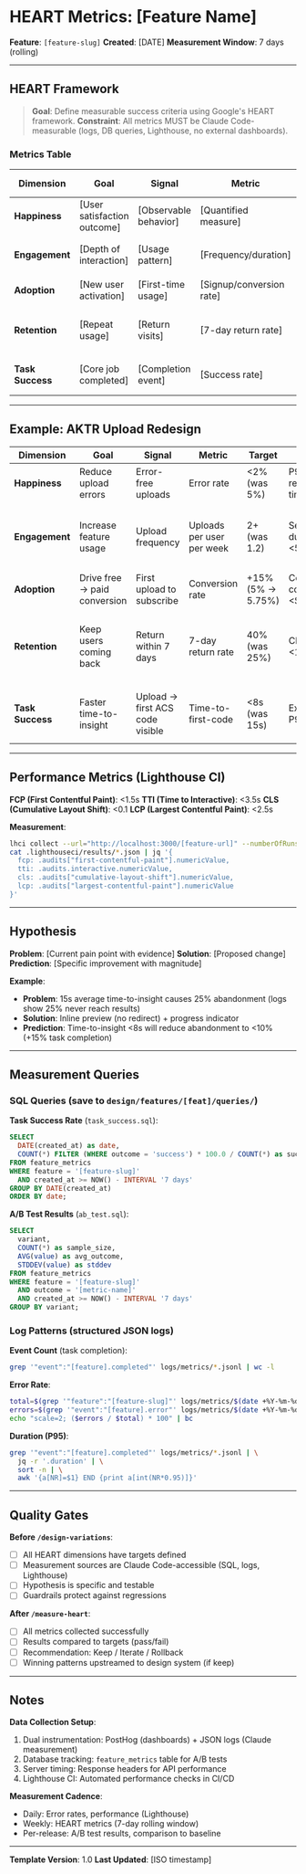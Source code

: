 # HEART Metrics: [Feature Name]

**Feature**: `[feature-slug]`
**Created**: [DATE]
**Measurement Window**: 7 days (rolling)

---

## HEART Framework

> **Goal**: Define measurable success criteria using Google's HEART framework.
> **Constraint**: All metrics MUST be Claude Code-measurable (logs, DB queries, Lighthouse, no external dashboards).

### Metrics Table

| Dimension | Goal | Signal | Metric | Target | Guardrail | Measurement Source |
|-----------|------|--------|--------|--------|-----------|-------------------|
| **Happiness** | [User satisfaction outcome] | [Observable behavior] | [Quantified measure] | [e.g., <2% error rate] | [Don't harm: e.g., P95 <500ms] | `grep -c 'level":"error' logs/errors/*.json` |
| **Engagement** | [Depth of interaction] | [Usage pattern] | [Frequency/duration] | [e.g., 3+ sessions/week] | [Max: e.g., <5min session] | `SELECT AVG(duration_sec) FROM feature_metrics WHERE...` |
| **Adoption** | [New user activation] | [First-time usage] | [Signup/conversion rate] | [e.g., +20% signups] | [Cost: <$5 CAC] | `SELECT COUNT(*) FROM users WHERE created_at >= ...` |
| **Retention** | [Repeat usage] | [Return visits] | [7-day return rate] | [e.g., 40% return] | [Churn: <10%/month] | `SELECT COUNT(DISTINCT user_id) FROM user_sessions WHERE...` |
| **Task Success** | [Core job completed] | [Completion event] | [Success rate] | [e.g., 85% complete] | [Time: <30s P95] | `grep 'event":"[feature].completed' logs/metrics/*.jsonl \| wc -l` |

---

## Example: AKTR Upload Redesign

| Dimension | Goal | Signal | Metric | Target | Guardrail | Measurement Source |
|-----------|------|--------|--------|--------|-----------|-------------------|
| **Happiness** | Reduce upload errors | Error-free uploads | Error rate | <2% (was 5%) | P95 response time <10s | `grep -c '"event":"upload.error"' logs/metrics/$(date +%Y-%m-%d).jsonl` |
| **Engagement** | Increase feature usage | Upload frequency | Uploads per user per week | 2+ (was 1.2) | Session duration <5min | `SELECT user_id, COUNT(*) FROM feature_metrics WHERE feature='aktr_upload' AND created_at >= NOW() - INTERVAL '7 days' GROUP BY user_id` |
| **Adoption** | Drive free → paid conversion | First upload to subscribe | Conversion rate | +15% (5% → 5.75%) | Cost per conversion <$10 | `SELECT COUNT(*) FROM users WHERE plan='paid' AND created_at >= ...` |
| **Retention** | Keep users coming back | Return within 7 days | 7-day return rate | 40% (was 25%) | Churn <10%/month | `SELECT COUNT(DISTINCT user_id) / (SELECT COUNT(*) FROM users WHERE created_at < NOW() - INTERVAL '7 days') FROM user_sessions WHERE created_at >= NOW() - INTERVAL '7 days'` |
| **Task Success** | Faster time-to-insight | Upload → first ACS code visible | Time-to-first-code | <8s (was 15s) | Extraction P95 <10s | `SELECT AVG(EXTRACT(EPOCH FROM (completed_at - started_at))) FROM extraction_logs WHERE created_at >= NOW() - INTERVAL '7 days'` |

---

## Performance Metrics (Lighthouse CI)

**FCP (First Contentful Paint)**: <1.5s
**TTI (Time to Interactive)**: <3.5s
**CLS (Cumulative Layout Shift)**: <0.1
**LCP (Largest Contentful Paint)**: <2.5s

**Measurement**:
```bash
lhci collect --url="http://localhost:3000/[feature-url]" --numberOfRuns=5
cat .lighthouseci/results/*.json | jq '{
  fcp: .audits["first-contentful-paint"].numericValue,
  tti: .audits.interactive.numericValue,
  cls: .audits["cumulative-layout-shift"].numericValue,
  lcp: .audits["largest-contentful-paint"].numericValue
}'
```

---

## Hypothesis

**Problem**: [Current pain point with evidence]
**Solution**: [Proposed change]
**Prediction**: [Specific improvement with magnitude]

**Example**:
- **Problem**: 15s average time-to-insight causes 25% abandonment (logs show 25% never reach results)
- **Solution**: Inline preview (no redirect) + progress indicator
- **Prediction**: Time-to-insight <8s will reduce abandonment to <10% (+15% task completion)

---

## Measurement Queries

### SQL Queries (save to `design/features/[feat]/queries/`)

**Task Success Rate** (`task_success.sql`):
```sql
SELECT
  DATE(created_at) as date,
  COUNT(*) FILTER (WHERE outcome = 'success') * 100.0 / COUNT(*) as success_rate
FROM feature_metrics
WHERE feature = '[feature-slug]'
  AND created_at >= NOW() - INTERVAL '7 days'
GROUP BY DATE(created_at)
ORDER BY date;
```

**A/B Test Results** (`ab_test.sql`):
```sql
SELECT
  variant,
  COUNT(*) as sample_size,
  AVG(value) as avg_outcome,
  STDDEV(value) as stddev
FROM feature_metrics
WHERE feature = '[feature-slug]'
  AND outcome = '[metric-name]'
  AND created_at >= NOW() - INTERVAL '7 days'
GROUP BY variant;
```

### Log Patterns (structured JSON logs)

**Event Count** (task completion):
```bash
grep '"event":"[feature].completed"' logs/metrics/*.jsonl | wc -l
```

**Error Rate**:
```bash
total=$(grep '"feature":"[feature-slug]"' logs/metrics/$(date +%Y-%m-%d).jsonl | wc -l)
errors=$(grep '"event":"[feature].error"' logs/metrics/$(date +%Y-%m-%d).jsonl | wc -l)
echo "scale=2; ($errors / $total) * 100" | bc
```

**Duration (P95)**:
```bash
grep '"event":"[feature].completed"' logs/metrics/*.jsonl | \
  jq -r '.duration' | \
  sort -n | \
  awk '{a[NR]=$1} END {print a[int(NR*0.95)]}'
```

---

## Quality Gates

**Before `/design-variations`**:
- [ ] All HEART dimensions have targets defined
- [ ] Measurement sources are Claude Code-accessible (SQL, logs, Lighthouse)
- [ ] Hypothesis is specific and testable
- [ ] Guardrails protect against regressions

**After `/measure-heart`**:
- [ ] All metrics collected successfully
- [ ] Results compared to targets (pass/fail)
- [ ] Recommendation: Keep / Iterate / Rollback
- [ ] Winning patterns upstreamed to design system (if keep)

---

## Notes

**Data Collection Setup**:
1. Dual instrumentation: PostHog (dashboards) + JSON logs (Claude measurement)
2. Database tracking: `feature_metrics` table for A/B tests
3. Server timing: Response headers for API performance
4. Lighthouse CI: Automated performance checks in CI/CD

**Measurement Cadence**:
- Daily: Error rates, performance (Lighthouse)
- Weekly: HEART metrics (7-day rolling window)
- Per-release: A/B test results, comparison to baseline

---

**Template Version**: 1.0
**Last Updated**: [ISO timestamp]
